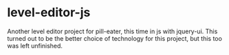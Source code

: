 # level-editor-js

Another level editor project for pill-eater, this time in js with jquery-ui. This turned out to be the better choice of technology for this project, but this too was left unfinished.

